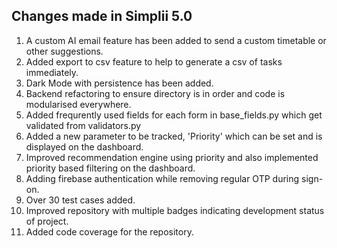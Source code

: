 <h2> Changes made in Simplii 5.0 </h2>

<ol>
  <li>A custom AI email feature has been added to send a custom timetable or other suggestions.</li>
  <li>Added export to csv feature to help to generate a csv of tasks immediately.</li>
  <li>Dark Mode with persistence has been added.</li>
  <li>Backend refactoring to ensure directory is in order and code is modularised everywhere.</li>
  <li>Added frequrently used fields for each form in base_fields.py which get validated from validators.py</li>
  <li>Added a new parameter to be tracked, 'Priority' which can be set and is displayed on the dashboard.</li>
  <li>Improved recommendation engine using priority and also implemented priority based filtering on the dashboard.</li>
  <li>Adding firebase authentication while removing regular OTP during sign-on.</li>
  <li>Over 30 test cases added.</li>
  <li>Improved repository with multiple badges indicating development status of project.</li>
  <li>Added code coverage for the repository.</li>
</ol>
